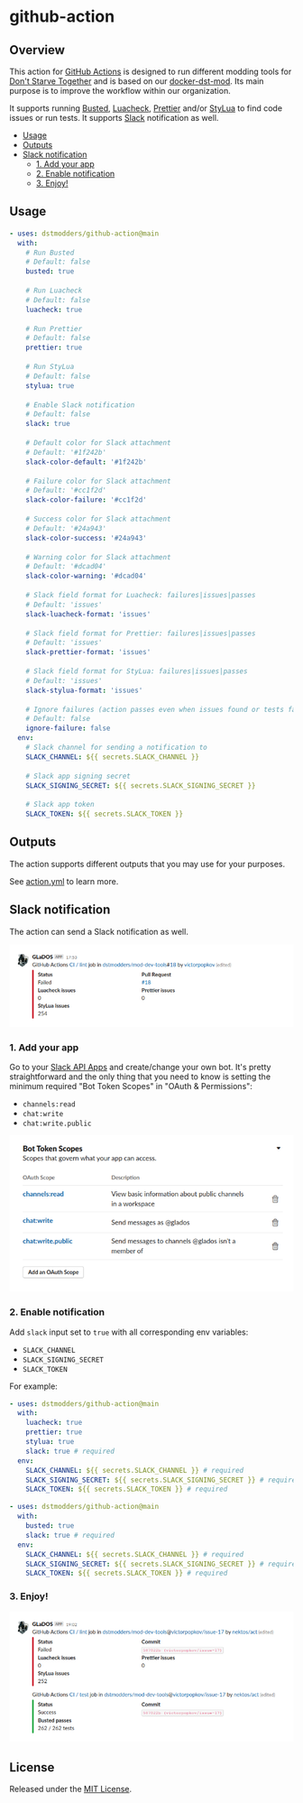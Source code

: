 # github-action

## Overview

This action for [GitHub Actions][] is designed to run different modding tools
for [Don't Starve Together][] and is based on our [docker-dst-mod][]. Its main
purpose is to improve the workflow within our organization.

It supports running [Busted][], [Luacheck][], [Prettier][] and/or [StyLua][] to
find code issues or run tests. It supports [Slack][] notification as well.

- [Usage](#usage)
- [Outputs](#outputs)
- [Slack notification](#slack-notification)
  - [1. Add your app](#1-add-your-app)
  - [2. Enable notification](#2-enable-notification)
  - [3. Enjoy!](#3-enjoy)

## Usage

```yml
- uses: dstmodders/github-action@main
  with:
    # Run Busted
    # Default: false
    busted: true

    # Run Luacheck
    # Default: false
    luacheck: true

    # Run Prettier
    # Default: false
    prettier: true

    # Run StyLua
    # Default: false
    stylua: true

    # Enable Slack notification
    # Default: false
    slack: true

    # Default color for Slack attachment
    # Default: '#1f242b'
    slack-color-default: '#1f242b'

    # Failure color for Slack attachment
    # Default: '#cc1f2d'
    slack-color-failure: '#cc1f2d'

    # Success color for Slack attachment
    # Default: '#24a943'
    slack-color-success: '#24a943'

    # Warning color for Slack attachment
    # Default: '#dcad04'
    slack-color-warning: '#dcad04'

    # Slack field format for Luacheck: failures|issues|passes
    # Default: 'issues'
    slack-luacheck-format: 'issues'

    # Slack field format for Prettier: failures|issues|passes
    # Default: 'issues'
    slack-prettier-format: 'issues'

    # Slack field format for StyLua: failures|issues|passes
    # Default: 'issues'
    slack-stylua-format: 'issues'

    # Ignore failures (action passes even when issues found or tests fail)
    # Default: false
    ignore-failure: false
  env:
    # Slack channel for sending a notification to
    SLACK_CHANNEL: ${{ secrets.SLACK_CHANNEL }}

    # Slack app signing secret
    SLACK_SIGNING_SECRET: ${{ secrets.SLACK_SIGNING_SECRET }}

    # Slack app token
    SLACK_TOKEN: ${{ secrets.SLACK_TOKEN }}
```

## Outputs

The action supports different outputs that you may use for your purposes.

See [action.yml](action.yml) to learn more.

## Slack notification

The action can send a Slack notification as well.

![Slack notification](slack-notification.png 'Slack notification')

### 1. Add your app

Go to your [Slack API Apps][] and create/change your own bot. It's pretty
straightforward and the only thing that you need to know is setting the minimum
required "Bot Token Scopes" in "OAuth & Permissions":

- `channels:read`
- `chat:write`
- `chat:write.public`

![Bot Token Scopes](slack-bot-token-scopes.png 'Bot Token Scopes')

### 2. Enable notification

Add `slack` input set to `true` with all corresponding env variables:

- `SLACK_CHANNEL`
- `SLACK_SIGNING_SECRET`
- `SLACK_TOKEN`

For example:

```yml
- uses: dstmodders/github-action@main
  with:
    luacheck: true
    prettier: true
    stylua: true
    slack: true # required
  env:
    SLACK_CHANNEL: ${{ secrets.SLACK_CHANNEL }} # required
    SLACK_SIGNING_SECRET: ${{ secrets.SLACK_SIGNING_SECRET }} # required
    SLACK_TOKEN: ${{ secrets.SLACK_TOKEN }} # required
```

```yml
- uses: dstmodders/github-action@main
  with:
    busted: true
    slack: true # required
  env:
    SLACK_CHANNEL: ${{ secrets.SLACK_CHANNEL }} # required
    SLACK_SIGNING_SECRET: ${{ secrets.SLACK_SIGNING_SECRET }} # required
    SLACK_TOKEN: ${{ secrets.SLACK_TOKEN }} # required
```

### 3. Enjoy!

![Slack notifications](slack-notifications.png 'Slack notifications')

## License

Released under the [MIT License](https://opensource.org/licenses/MIT).

[action.yml]: action.yml
[busted]: https://olivinelabs.com/busted/
[docker-dst-mod]: https://github.com/dstmodders/docker-dst-mod
[don't starve together]: https://www.klei.com/games/dont-starve-together
[github actions]: https://github.com/features/actions
[luacheck]: https://github.com/mpeterv/luacheck
[prettier]: https://prettier.io/
[slack api apps]: https://api.slack.com/apps/
[slack]: https://slack.com/
[stylua]: https://github.com/JohnnyMorganz/StyLua
